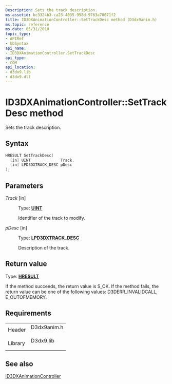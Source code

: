 ```yaml
---
Description: Sets the track description.
ms.assetid: bc3324b3-ca23-4035-958d-9763a70071f2
title: ID3DXAnimationController::SetTrackDesc method (D3dx9anim.h)
ms.topic: reference
ms.date: 05/31/2018
topic_type: 
- APIRef
- kbSyntax
api_name: 
- ID3DXAnimationController.SetTrackDesc
api_type: 
- COM
api_location: 
- d3dx9.lib
- d3dx9.dll
---
```


# ID3DXAnimationController::SetTrackDesc method

Sets the track description.

## Syntax


```C++
HRESULT SetTrackDesc(
  [in] UINT             Track,
  [in] LPD3DXTRACK_DESC pDesc
);
```



## Parameters

<dl> <dt>

*Track* \[in\]
</dt> <dd>

Type: **[**UINT**](https://msdn.microsoft.com/library/Aa383751(v=VS.85).aspx)**

Identifier of the track to modify.

</dd> <dt>

*pDesc* \[in\]
</dt> <dd>

Type: **[**LPD3DXTRACK\_DESC**](d3dxtrack-desc.md)**

Description of the track.

</dd> </dl>

## Return value

Type: **[**HRESULT**](https://msdn.microsoft.com/library/Bb401631(v=MSDN.10).aspx)**

If the method succeeds, the return value is S\_OK. If the method fails, the return value can be one of the following values: D3DERR\_INVALIDCALL, E\_OUTOFMEMORY.

## Requirements



|                    |                                                                                        |
|--------------------|----------------------------------------------------------------------------------------|
| Header<br/>  | <dl> <dt>D3dx9anim.h</dt> </dl> |
| Library<br/> | <dl> <dt>D3dx9.lib</dt> </dl>   |



## See also

<dl> <dt>

[ID3DXAnimationController](id3dxanimationcontroller.md)
</dt> </dl>

 

 




